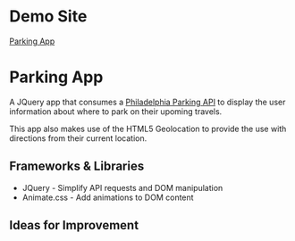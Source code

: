 # Demo Site
[Parking App](http://demonic-cattle.surge.sh/)

# Parking App
A JQuery app that consumes a [Philadelphia Parking API](http://phlapi.com/airportparking.html)
to display the user information about where to park on their upoming travels.

This app also makes use of the HTML5 Geolocation to provide the use with directions from their current location.

## Frameworks & Libraries
- JQuery - Simplify API requests and DOM manipulation
- Animate.css - Add animations to DOM content

## Ideas for Improvement
